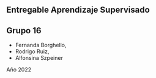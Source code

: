 ## Entregable Aprendizaje Supervisado
## Grupo 16
- Fernanda Borghello,<br>
- Rodrigo Ruiz,<br>
- Alfonsina Szpeiner

Año 2022
